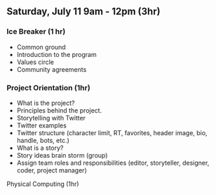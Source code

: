 ## Saturday, July 11 9am - 12pm (3hr)

### Ice Breaker (1 hr)
- Common ground
- Introduction to the program
- Values circle
- Community agreements

### Project Orientation (1hr)
- What is the project?
- Principles behind the project.
- Storytelling with Twitter
- Twitter examples
- Twitter structure (character limit, RT, favorites, header image, bio, handle, bots, etc.)
- What is a story?
- Story ideas brain storm (group)
- Assign team roles and responsibilities (editor, storyteller, designer, coder, project manager)

Physical Computing (1hr)

